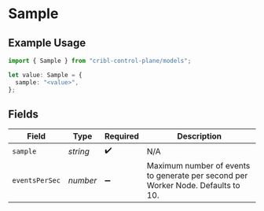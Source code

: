 # Sample

## Example Usage

```typescript
import { Sample } from "cribl-control-plane/models";

let value: Sample = {
  sample: "<value>",
};
```

## Fields

| Field                                                                            | Type                                                                             | Required                                                                         | Description                                                                      |
| -------------------------------------------------------------------------------- | -------------------------------------------------------------------------------- | -------------------------------------------------------------------------------- | -------------------------------------------------------------------------------- |
| `sample`                                                                         | *string*                                                                         | :heavy_check_mark:                                                               | N/A                                                                              |
| `eventsPerSec`                                                                   | *number*                                                                         | :heavy_minus_sign:                                                               | Maximum number of events to generate per second per Worker Node. Defaults to 10. |